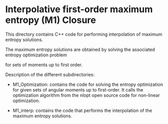 # Interpolative first-order maximum entropy (M1) Closure

This directory contains C++ code for performing interpolation of maximum entropy solutions.

The maximum entropy solutions are obtained by solving the associated entropy optimization problem

for sets of moments up to first order.

Description of the different subdirectories:

- M1_Optimization: contains the code for solving the entropy optimization for given sets of angular 
  moments up to first-order. It calls the optimization algorithm from the nlopt open source code 
  for non-linear optimization.

- M1_interp: contains the code that performs the interpolation of the maximum entropy solutions.
